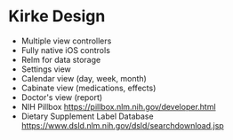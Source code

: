 # Kirke Design

- Multiple view controllers
- Fully native iOS controls
- Relm for data storage
- Settings view
- Calendar view (day, week, month)
- Cabinate view (medications, effects)
- Doctor's view (report)
- NIH Pillbox https://pillbox.nlm.nih.gov/developer.html
- Dietary Supplement Label Database https://www.dsld.nlm.nih.gov/dsld/searchdownload.jsp
